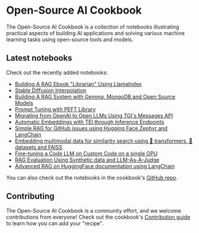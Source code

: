 # Open-Source AI Cookbook

The Open-Source AI Cookbook is a collection of notebooks illustrating practical aspects of building AI
applications and solving various machine learning tasks using open-source tools and models.

## Latest notebooks

Check out the recently added notebooks:

- [Building A RAG Ebook "Librarian" Using LlamaIndex](rag_llamaindex_librarian.ipynb)
- [Stable Diffusion Interpolation](stable_diffusion_interpolation.ipynb)
- [Building A RAG System with Gemma, MongoDB and Open Source Models](rag_with_hugging_face_gemma_mongodb.ipynb)
- [Prompt Tuning with PEFT Library](prompt_tuning_peft.ipynb)
- [Migrating from OpenAI to Open LLMs Using TGI's Messages API](tgi_messages_api_demo.ipynb)
- [Automatic Embeddings with TEI through Inference Endpoints](automatic_embedding_tei_inference_endpoints.ipynb)
- [Simple RAG for GitHub issues using Hugging Face Zephyr and LangChain](rag_zephyr_langchain.ipynb)
- [Embedding multimodal data for similarity search using 🤗 transformers, 🤗 datasets and FAISS](faiss_with_hf_datasets_and_clip.ipynb)
- [Fine-tuning a Code LLM on Custom Code on a single GPU](fine_tuning_code_llm_on_single_gpu.ipynb)
- [RAG Evaluation Using Synthetic data and LLM-As-A-Judge](rag_evaluation.ipynb)
- [Advanced RAG on HuggingFace documentation using LangChain](advanced_rag.ipynb)

You can also check out the notebooks in the cookbook's [GitHub repo](https://github.com/huggingface/cookbook).

## Contributing

The Open-Source AI Cookbook is a community effort, and we welcome contributions from everyone!
Check out the cookbook's [Contribution guide](https://github.com/huggingface/cookbook/blob/main/README.md) to learn
how you can add your "recipe".

